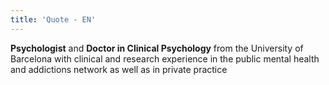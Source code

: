```yaml
---
title: 'Quote - EN'
---
```


**Psychologist** and **Doctor in Clinical Psychology** from the
University of Barcelona with clinical and research experience
in the public mental health and addictions network as well as in private practice
